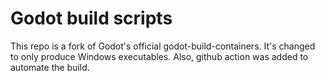 # Godot build scripts

This repo is a fork of Godot's official godot-build-containers. It's changed to only produce Windows executables. Also, github action was added to automate the build.
